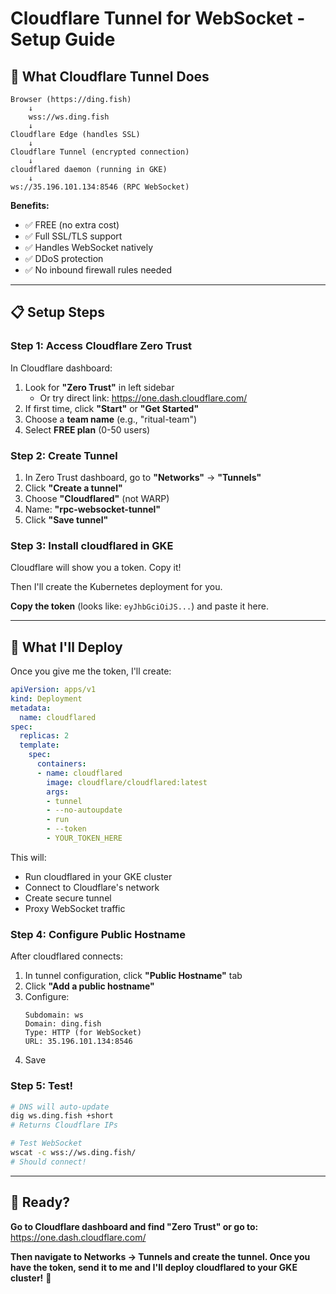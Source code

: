 # Cloudflare Tunnel for WebSocket - Setup Guide

## 🎯 What Cloudflare Tunnel Does

```
Browser (https://ding.fish)
    ↓
    wss://ws.ding.fish
    ↓
Cloudflare Edge (handles SSL)
    ↓
Cloudflare Tunnel (encrypted connection)
    ↓
cloudflared daemon (running in GKE)
    ↓
ws://35.196.101.134:8546 (RPC WebSocket)
```

**Benefits:**
- ✅ FREE (no extra cost)
- ✅ Full SSL/TLS support
- ✅ Handles WebSocket natively
- ✅ DDoS protection
- ✅ No inbound firewall rules needed

---

## 📋 Setup Steps

### **Step 1: Access Cloudflare Zero Trust**

In Cloudflare dashboard:

1. Look for **"Zero Trust"** in left sidebar
   - Or try direct link: https://one.dash.cloudflare.com/
2. If first time, click **"Start"** or **"Get Started"**
3. Choose a **team name** (e.g., "ritual-team")
4. Select **FREE plan** (0-50 users)

### **Step 2: Create Tunnel**

1. In Zero Trust dashboard, go to **"Networks"** → **"Tunnels"**
2. Click **"Create a tunnel"**
3. Choose **"Cloudflared"** (not WARP)
4. Name: **"rpc-websocket-tunnel"**
5. Click **"Save tunnel"**

### **Step 3: Install cloudflared in GKE**

Cloudflare will show you a token. Copy it!

Then I'll create the Kubernetes deployment for you.

**Copy the token** (looks like: `eyJhbGciOiJS...`) and paste it here.

---

## 🚀 What I'll Deploy

Once you give me the token, I'll create:

```yaml
apiVersion: apps/v1
kind: Deployment
metadata:
  name: cloudflared
spec:
  replicas: 2
  template:
    spec:
      containers:
      - name: cloudflared
        image: cloudflare/cloudflared:latest
        args:
        - tunnel
        - --no-autoupdate
        - run
        - --token
        - YOUR_TOKEN_HERE
```

This will:
- Run cloudflared in your GKE cluster
- Connect to Cloudflare's network
- Create secure tunnel
- Proxy WebSocket traffic

### **Step 4: Configure Public Hostname**

After cloudflared connects:

1. In tunnel configuration, click **"Public Hostname"** tab
2. Click **"Add a public hostname"**
3. Configure:
   ```
   Subdomain: ws
   Domain: ding.fish
   Type: HTTP (for WebSocket)
   URL: 35.196.101.134:8546
   ```
4. Save

### **Step 5: Test!**

```bash
# DNS will auto-update
dig ws.ding.fish +short
# Returns Cloudflare IPs

# Test WebSocket
wscat -c wss://ws.ding.fish/
# Should connect!
```

---

## 🎯 Ready?

**Go to Cloudflare dashboard and find "Zero Trust" or go to:**
https://one.dash.cloudflare.com/

**Then navigate to Networks → Tunnels and create the tunnel. Once you have the token, send it to me and I'll deploy cloudflared to your GKE cluster!** 🚀

